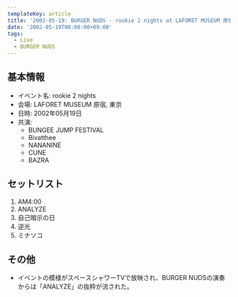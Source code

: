 ```yaml
---
templateKey: article
title: '2002-05-19: BURGER NUDS - rookie 2 nights at LAFORET MUSEUM 原宿'
date: '2002-05-19T00:00:00+09:00'
tags:
  - Live
  - BURGER NUDS
---
```

## 基本情報

* イベント名: rookie 2 nights
* 会場: LAFORET MUSEUM 原宿, 東京
* 日時: 2002年05月19日
* 共演:
  * BUNGEE JUMP FESTIVAL
  * Bivatthee
  * NANANINE
  * CUNE
  * BAZRA

## セットリスト

1. AM4:00
1. ANALYZE
1. 自己暗示の日
1. 逆光
1. ミナソコ

## その他

* イベントの模様がスペースシャワーTVで放映され、BURGER NUDSの演奏からは「ANALYZE」の抜粋が流された。
